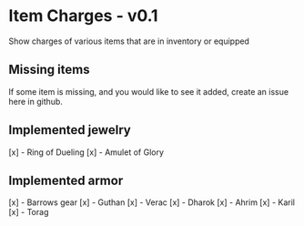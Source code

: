 # Item Charges - v0.1
Show charges of various items that are in inventory or equipped

## Missing items
If some item is missing, and you would like to see it added, create an issue here in github.

## Implemented jewelry
[x] - Ring of Dueling
[x] - Amulet of Glory

## Implemented armor
[x] - Barrows gear
    [x] - Guthan
    [x] - Verac
    [x] - Dharok
    [x] - Ahrim
    [x] - Karil
    [x] - Torag